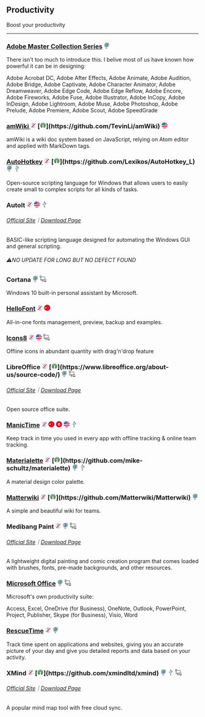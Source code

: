 ## Productivity

Boost your productivity

---

### [Adobe Master Collection Series](https://www.adobe.com/creativecloud.html) ![](../assets/earth-globe.png)

There isn't too much to introduce this. I belive most of us have known how powerful it can be in designing:

Adobe Acrobat DC, Adobe After Effects, Adobe Animate, Adobe Audition, Adobe Bridge, Adobe Captivate, Adobe Character Animator, Adobe Dreamweaver, Adobe Edge Code, Adobe Edge Reflow, Adobe Encore, Adobe Fireworks, Adobe Fuse, Adobe Illustrator, Adobe InCopy, Adobe InDesign, Adobe Lightroom, Adobe Muse, Adobe Photoshop, Adobe Prelude, Adobe Premiere, Adobe Scout, Adobe SpeedGrade

### [amWiki ](https://github.com/TevinLi/amWiki)![](../assets/free.png) [![](../assets/open-source-icon.png "MIT@GitHub: https://github.com/TevinLi/amWiki")](https://github.com/TevinLi/amWiki) ![](../assets/united-states.png)

amWiki is a wiki doc system based on JavaScript, relying on Atom editor and applied with MarkDown tags.

### [AutoHotkey](https://www.autohotkey.com/) ![](../assets/free.png) [![](../assets/open-source-icon.png "GPL 2.0@GitHub: https://github.com/Lexikos/AutoHotkey_L")](https://github.com/Lexikos/AutoHotkey_L) ![](../assets/earth-globe.png) ![](../assets/usb.png)

Open-source scripting language for Windows that allows users to easily create small to complex scripts for all kinds of tasks.

### AutoIt ![](../assets/free.png) ![](../assets/united-states.png) ![](../assets/usb.png)

###### [Official Site](https://www.autoitscript.com/site/autoit/)｜[Download Page](https://www.autoitscript.com/site/autoit/downloads/)

BASIC-like scripting language designed for automating the Windows GUI and general scripting.

###### ⚠NO UPDATE FOR LONG BUT NO DEFECT FOUND

### Cortana ![](../assets/earth-globe.png) ![](../assets/multi_platform.png)

Windows 10 built-in personal assistant by Microsoft.

### [HelloFont](http://www.hellofont.cn/index.php) ![](../assets/free.png) ![](../assets/china.png)

All-in-one fonts management, preview, backup and examples.

### [Icons8](https://icons8.com/app) ![](../assets/free.png) ![](../assets/united-states.png) ![](../assets/multi_platform.png)

Offline icons in abundant quantity with drag'n'drop feature

### LibreOffice ![](../assets/free.png) [![](../assets/open-source-icon.png "MPL 2.0@libreoffice.org: https://www.libreoffice.org/about-us/source-code/")](https://www.libreoffice.org/about-us/source-code/) ![](../assets/earth-globe.png) ![](../assets/multi_platform.png)

###### [Official Site](https://www.libreoffice.org/)｜[Download Page](https://www.libreoffice.org/download/download/)

Open source office suite.

### [ManicTime](http://www.manictime.com/) ![](../assets/free.png) ![](../assets/china.png) ![](../assets/hong-kong.png) ![](../assets/united-states.png) ![](../assets/usb.png)

Keep track in time you used in every app with offline tracking & online team tracking.

### [Materialette](http://mikeschultz.xyz/materialette/) ![](../assets/free.png) [![](../assets/open-source-icon.png "MIT@GitHUb: https://github.com/mike-schultz/materialette")](https://github.com/mike-schultz/materialette) ![](../assets/earth-globe.png) ![](../assets/usb.png)

A material design color palette.

### [Matterwiki](http://matterwiki.com/) ![](../assets/free.png) [![](../assets/open-source-icon.png "MIT@GitHub: https://github.com/Matterwiki/Matterwiki")](https://github.com/Matterwiki/Matterwiki) ![](../assets/earth-globe.png)

A simple and beautiful wiki for teams.

### Medibang Paint ![](../assets/free.png) ![](../assets/earth-globe.png) ![](../assets/multi_platform.png)

###### [Official Site](https://medibangpaint.com/en/)｜[Download Page](https://medibangpaint.com/en/app-download/)

A lightweight digital painting and comic creation program that comes loaded with brushes, fonts, pre-made backgrounds, and other resources.

### [Microsoft Office](http://www.office.com) ![](../assets/earth-globe.png) ![](../assets/multi_platform.png)

Microsoft's own productivity suite:

Access, Excel, OneDrive \(for Business\), OneNote, Outlook, PowerPoint, Project, Publisher, Skype \(for Business\), Visio, Word

### [RescueTime](https://team.rescuetime.com/) ![](../assets/free.png) ![](../assets/earth-globe.png)

Track time spent on applications and websites, giving you an accurate picture of your day and give you detailed reports and data based on your activity.

### XMind ![](../assets/free.png) [![](../assets/open-source-icon.png "EPL 1.0/LGPL 3.0@GitHub:https://github.com/xmindltd/xmind")](https://github.com/xmindltd/xmind) ![](../assets/earth-globe.png) ![](../assets/usb.png) ![](../assets/multi_platform.png)

###### [Official Site](http://www.xmind.net/)｜[Download Page](http://www.xmind.net/download/win/)

A popular mind map tool with free cloud sync.
